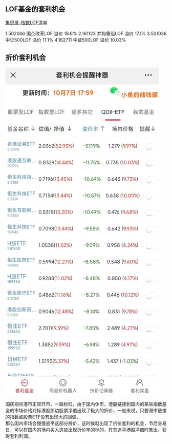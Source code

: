 ## LOF基金的套利机会
[集思录-指数LOF清单](https://www.jisilu.cn/data/lof/#index)  


1.502006  国企改革LOF 溢价 18.6%
2.161123  并购重组LOF 溢价 17.1%
3.501036	中证500LOF  溢价 11.1%
4.162711	中证500LOF  溢价 10.03%


## 折价套利机会

![港股折价etf标的](https://github.com/Oreo-Gss/Mind-open/blob/main/pictures/19267596bed49a263fe2ee76.jpeg!custom.jpg)

国庆期间港市正常开市，一路标红，由于国内休市，港股链接到国内的某些指数基金的市场价格对标港股那边股票净值出现了极大的折价，一般来说，只要港市链接的指数或股票ETF没有出现大的回调，  
那么国内市场会慢慢追平这部分折价，这时候就出现了折价套利的机会，节后交易日，可以在国内的场内买入这些出现折价率的标的，在其追平港股净值时售出，获得套利利润。

